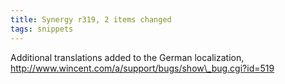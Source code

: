 ```yaml
---
title: Synergy r319, 2 items changed
tags: snippets
---
```


Additional translations added to the German localization, http://www.wincent.com/a/support/bugs/show\_bug.cgi?id=519
